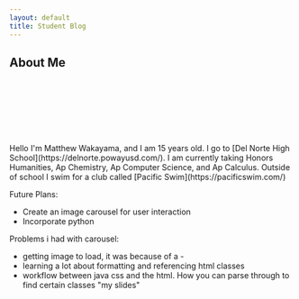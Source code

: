 ```yaml
---
layout: default
title: Student Blog
---
```






## **About Me**
<!-- ![K](images/ketchupAndRice.png) -->

 <p style="width:auto; height:auto; padding:50px"></p>
Hello I'm Matthew Wakayama, and I am 15 years old. I go to [Del Norte High School](https://delnorte.powayusd.com/). I am currently taking Honors Humanities, Ap Chemistry, Ap Computer Science, and Ap Calculus. Outside of school I swim for a club called [Pacific Swim](https://pacificswim.com/)
<!-- ![](images/spam.jpg) -->

Future Plans:
- Create an image carousel for user interaction
- Incorporate python 

Problems i had with carousel:
- getting image to load, it was because of a -
- learning a lot about formatting and referencing html classes 
- workflow between java css and the html. How you can parse through to find certain classes "my slides"


<!-- - Plans, Lists, [Scrum Boards](https://clickup.com/blog/scrum-board/) help you to track key events, show progress and record time.  Effort is a big part of your class grade.  Show plans and time spent!
- [Hacks(Todo)](https://levelup.gitconnected.com/six-ultimate-daily-hacks-for-every-programmer-60f5f10feae) enable you to stay in focus with key requirements of the class.  Each Hack will produce Tangibles.
- Tangibles or [Tangible Artifacts](https://en.wikipedia.org/wiki/Artifact_(software_development)) are things you accumulate as a learner and coder.  -->
